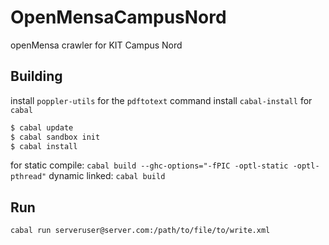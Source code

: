 # OpenMensaCampusNord
openMensa crawler for KIT Campus Nord

Building
--------

install `poppler-utils` for the `pdftotext` command
install `cabal-install` for `cabal`

```bash
$ cabal update
$ cabal sandbox init
$ cabal install
```

for static compile:
`cabal build --ghc-options="-fPIC -optl-static -optl-pthread"`
dynamic linked:
`cabal build`

Run
---

```cabal run serveruser@server.com:/path/to/file/to/write.xml```
